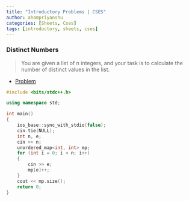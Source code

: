 ```yaml
---
title: "Introductory Problems | CSES"
author: ahampriyanshu
categories: [Sheets, Cses]
tags: [introductory, sheets, cses]
---
```


### Distinct Numbers

> You are given a list of n integers, and your task is to calculate the number of distinct values in the list.

- [Problem](https://cses.fi/problemset/task/1621)

```cpp
#include <bits/stdc++.h>

using namespace std;

int main()
{
    ios_base::sync_with_stdio(false);
    cin.tie(NULL);
    int n, e;
    cin >> n;
    unordered_map<int, int> mp;
    for (int i = 0; i < n; i++)
    {
        cin >> e;
        mp[e]++;
    }
    cout << mp.size();
    return 0;
}
```
